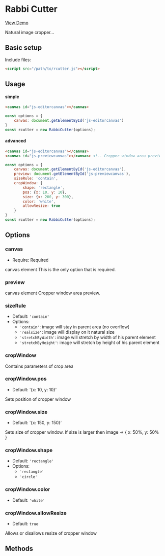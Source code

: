 # Rabbi Cutter
[View Demo](https://rcutter-1a6b9.firebaseapp.com/)

Natural image cropper...

## Basic setup

Include files:

```html
<script src="/path/to/rcutter.js"></script>
```

## Usage

#### simple

```html
<canvas id="js-editorcanvas"></canvas>
```

```js
const options = {
    canvas: document.getElementById('js-editorcanvas')
}
const rcutter = new RabbiCutter(options);
```

#### advanced

```html
<canvas id="js-editorcanvas"></canvas>
<canvas id="js-previewcanvas"></canvas> <!-- Cropper window area preview -->
```

```js
const options = {
    canvas: document.getElementById('js-editorcanvas'),
    preview: document.getElementById('js-previewcanvas'),
    sizeRule: 'contain',
    cropWindow: {
        shape: 'rectangle',
        pos: {x: 10, y: 10},
        size: {x: 200, y: 300},
        color: 'white',
        allowResize: true
    }
}
const rcutter = new RabbiCutter(options);
```

## Options

### canvas

- Require: Required

canvas element <canvas></canvas>
This is the only option that is required.

### preview

canvas element <canvas></canvas>
Cropper window area preview.

### sizeRule

- Default: `'contain'`
- Options:
  - `'contain'`: image will stay in parent area (no overflow) 
  - `'realsize'`: image will display on it natural size
  - `'stretchByWidth'`: image will stretch by width of his parent element
  - `'stretchByHeight'`: image will stretch by height of his parent element
  
### cropWindow

Contains parameters of crop area

### cropWindow.pos

- Default: '{x: 10, y: 10}'

Sets position of cropper window

### cropWindow.size

- Default: '{x: 150, y: 150}'

Sets size of cropper window.
If size is larger then image => { x: 50%, y: 50% }

### cropWindow.shape

- Default: `'rectangle'`
- Options:
  - `'rectangle'`
  - `'circle'`

### cropWindow.color

- Default: `'white'`

### cropWindow.allowResize

- Default: `true`

Allows or disallows resize of cropper window

## Methods
